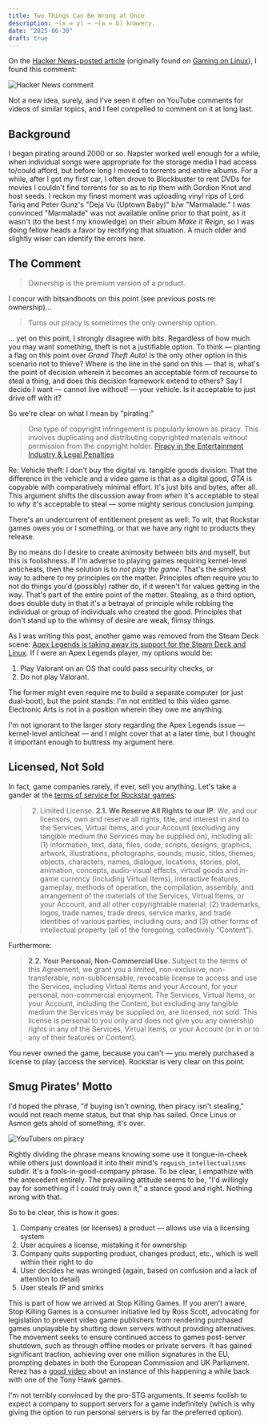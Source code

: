 ```yaml
---
title: Two Things Can Be Wrong at Once
description: ¬(x = y) → ¬(a = b) knavery.
date: "2025-06-30"
draft: true
---
```


On the [Hacker News-posted article](https://news.ycombinator.com/item?id=41999314 ) (originally found on [Gaming on Linux](https://www.gamingonlinux.com/2024/10/steam-games-will-now-need-to-fully-disclose-kernel-level-anti-cheat-on-store-pages/)), I found this comment:

![Hacker News comment](https://belmead.github.io/blog/images/hacker-news-piracy.png "Hacker News comment")

Not a new idea, surely, and I've seen it often on YouTube comments for videos of similar topics, and I feel compelled to comment on it at long last.

## Background

I began pirating around 2000 or so. Napster worked well enough for a while, when individual songs were appropriate for the storage media I had access to/could afford, but before long I moved to torrents and entire albums. For a while, after I got my first car, I often drove to Blockbuster to rent DVDs for movies I couldn't find torrents for so as to rip them with Gordion Knot and host seeds. I reckon my finest moment was uploading vinyl rips of Lord Tariq and Peter Gunz's "Deja Vu (Uptown Baby)" b/w "Marmalade." I was convinced "Marmalade" was not available online prior to that point, as it wasn't (to the best f my knowledge) on their album <em>Make it Reign</em>, so I was doing fellow heads a favor by rectifying that situation. A much older and slightly wiser can identify the errors here.

## The Comment

> Ownership is the premium version of a product.

I concur with bitsandboots on this point (see previous posts re: ownership)...

> Turns out piracy is sometimes the only ownership option.

... yet on this point, I strongly disagree with bits. Regardless of how much you may want something, theft is not a justifiable option. To think — planting a flag on this point over <em>Grand Theft Auto</em>! Is the only other option in this scenario not to thieve? Where is the line in the sand on this — that is, what's the point of decision wherein it becomes an acceptable form of recourse to steal a thing, and does this decision framework extend to others? Say I decide I want — cannot live without! — your vehicle. Is it acceptable to just drive off with it?

So we're clear on what I mean by "pirating:"

> One type of copyright infringement is popularly known as piracy. This involves duplicating and distributing copyrighted materials without permission from the copyright holder.
> [Piracy in the Entertainment Industry & Legal Penalties ](https://www.justia.com/entertainment-law/piracy-in-the-entertainment-industry/)

Re: Vehicle theft: I don't buy the digital vs. tangible goods division: That the difference in the vehicle and a video game is that as a digital good, <em>GTA</em> is copyable with comparatively minimal effort. It's just bits and bytes, after all. This argument shifts the discussion away from *when* it's acceptable to steal to *why* it's acceptable to steal — some mighty serious conclusion jumping.

There's an undercurrent of entitlement present as well: To wit, that Rockstar games owes you or I something, or that we have any right to products they release.

By no means do I desire to create animosity between bits and myself, but this is foolishness. If I'm adverse to playing games requiring kernel-level anticheats, then the solution is to *not play the game*. That's the simplest way to adhere to my principles on the matter. Principles often require you to not do things you'd (possibly) rather do, if it weren't for values getting in the way. That's part of the entire point of the matter. Stealing, as a third option, does double duty in that it's a betrayal of principle while robbing the individual or group of individuals who created the good. Principles that don't stand up to the whimsy of desire are weak, flimsy things. 

As I was writing this post, another game was removed from the Steam Deck scene: [Apex Legends is taking away its support for the Steam Deck and Linux](https://www.theverge.com/2024/10/31/24284644/apex-legends-loses-linux-steam-deck-support-anti-cheat). If I were an Apex Legends player, my options would be:

1) Play Valorant on an OS that could pass security checks, or 
2) Do not play Valorant.

 The former might even require me to build a separate computer (or just dual-boot), but the point stands: I'm not entitled to this video game. Electronic Arts is not in a position wherein they owe me anything.

I'm not ignorant to the larger story regarding the Apex Legends issue — kernel-level anticheat — and I might cover that at a later time, but I thought it important enough to buttress my argument here.

## Licensed, Not Sold

In fact, game companies rarely, if ever, sell you anything. Let's take a gander at the [terms of service for Rockstar games](https://www.rockstargames.com/legal):

>2. Limited License. 
**2.1. We Reserve All Rights to our IP.**
We, and our licensors, own and reserve all rights, title, and interest in and to the Services, Virtual Items, and your Account (excluding any tangible medium the Services may be supplied on), including all: (1) information, text, data, files, code, scripts, designs, graphics, artwork, illustrations, photographs, sounds, music, titles, themes, objects, characters, names, dialogue, locations, stories, plot, animation, concepts, audio-visual effects, virtual goods and in-game currency (including Virtual Items), interactive features, gameplay, methods of operation, the compilation, assembly, and arrangement of the materials of the Services, Virtual Items, or your Account, and all other copyrightable material; (2) trademarks, logos, trade names, trade dress, service marks, and trade identities of various parties, including ours; and (3) other forms of intellectual property (all of the foregoing, collectively “Content”).

Furthermore:

>**2.2. Your Personal, Non-Commercial Use.**
>Subject to the terms of this Agreement, we grant you a limited, non-exclusive, non-transferable, non-sublicensable, revocable license to access and use the Services, including Virtual Items and your Account, for your personal, non-commercial enjoyment. The Services, Virtual Items, or your Account, including the Content, but excluding any tangible medium the Services may be supplied on, are licensed, not sold. This license is personal to you only and does not give you any ownership rights in any of the Services, Virtual Items, or your Account (or in or to any of their features or Content).

You never owned the game, because you can't — you merely purchased a license to play (access the service). Rockstar is very clear on this point.

## Smug Pirates' Motto

I'd hoped the phrase, "if buying isn't owning, then piracy isn't stealing," would not reach meme status, but that ship has sailed. Once Linus or Asmon gets ahold of something, it's over.

![YouTubers on piracy](2025-06-30-youtuber-piracy.png)

Rightly dividing the phrase means knowing some use it tongue-in-cheek while others just download it into their mind's `roguish_intellectualisms` subdir. It's a fools-in-good-company phrase. To be clear, I empathize with the antecedent entirely. The prevailing attitude seems to be, "I'd willingly pay for something if I could truly own it," a stance good and right. Nothing wrong with that.

So to be clear, this is how it goes:

1) Company creates (or licenses) a product — allows use via a licensing system
2) User acquires a license, mistaking it for ownership
3) Company quits supporting product, changes product, etc., which is well within their right to do
4) User decides he was wronged (again, based on confusion and a lack of attention to detail)
5) User steals IP and smirks

This is part of how we arrived at Stop Killing Games. If you aren't aware, Stop Killing Games is a consumer initiative led by Ross Scott, advocating for legislation to prevent video game publishers from rendering purchased games unplayable by shutting down servers without providing alternatives. The movement seeks to ensure continued access to games post-server shutdown, such as through offline modes or private servers. It has gained significant traction, achieving over one million signatures in the EU, prompting debates in both the European Commission and UK Parliament. Rerez has a [good video](https://www.youtube.com/watch?v=6Dblhx8mPaE) about an instance of this happening a while back with one of the Tony Hawk games.

I'm not terribly convinced by the pro-STG arguments. It seems foolish to expect a company to support servers for a game indefinitely (which is why giving the option to run personal servers is by far the preferred option). 

